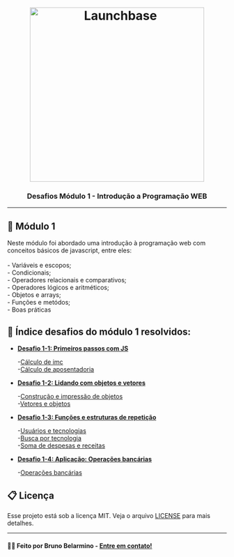 <h1 align="center">
    <img alt="Launchbase" src="https://storage.googleapis.com/golden-wind/bootcamp-launchbase/logo.png" width="400px" />
</h1>

<h3 align="center">
  Desafios Módulo 1 - Introdução a Programação WEB
</h3>

<hr>

## 📎 Módulo 1

<p> Neste módulo foi abordado uma introdução à programação web com conceitos básicos de javascript, entre eles:<br><br>
- Variáveis e escopos;<br>
- Condicionais;<br>
- Operadores relacionais e comparativos;<br>
- Operadores lógicos e aritméticos;<br>
- Objetos e arrays;<br>
- Funções e metódos;<br>
- Boas práticas<br>

## 🚀 Índice desafios do módulo 1 resolvidos:


- [**Desafio 1-1: Primeiros passos com JS**](https://github.com/Rocketseat/bootcamp-launchbase-desafios-01/blob/master/desafios/01-1-primeiros-passos-com-js.md)

    -[Cálculo de imc](js/imc_calcullation.js)<br>
    -[Cálculo de aposentadoria](js/retirement_calcullation.js)

- [**Desafio 1-2: Lidando com objetos e vetores**](https://github.com/Rocketseat/bootcamp-launchbase-desafios-01/blob/master/desafios/01-2-lidando-com-objetos-e-vetores.md)

    -[Construção e impressão de objetos](js/construction_printing_objects.js)<br>
    -[Vetores e objetos](js/vectors_objects.js)

- [**Desafio 1-3: Funções e estruturas de repetição**](https://github.com/Rocketseat/bootcamp-launchbase-desafios-01/blob/master/desafios/01-3-funcoes-e-estruturas-de-repeticao.md)

    -[Usuários e tecnologias](js/users_and_tech.js)<br>
    -[Busca por tecnologia](js/search_for_technology.js)<br>
    -[Soma de despesas e receitas](js/sum_expenses_revenues.js)

- [**Desafio 1-4: Aplicação: Operações bancárias**](https://github.com/Rocketseat/bootcamp-launchbase-desafios-01/blob/master/desafios/01-4-aplicacao-operacoes-bancarias.md)

    -[Operações bancárias](js/bank_transactions.js)

## 📋 Licença

Esse projeto está sob a licença MIT. Veja o arquivo [LICENSE](../LICENSE) para mais detalhes.

<hr>

#### 🙋‍♂️ Feito por Bruno Belarmino - [Entre em contato!](https://www.linkedin.com/in/bruno-belarmino-nog/)